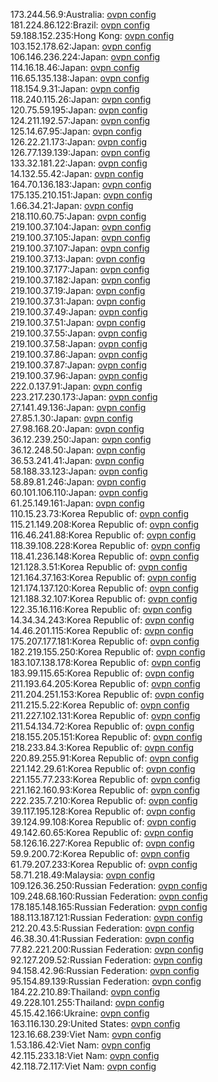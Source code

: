173.244.56.9:Australia: [ovpn config](vpn/173_244_56_9.ovpn)  
181.224.86.122:Brazil: [ovpn config](vpn/181_224_86_122.ovpn)  
59.188.152.235:Hong Kong: [ovpn config](vpn/59_188_152_235.ovpn)  
103.152.178.62:Japan: [ovpn config](vpn/103_152_178_62.ovpn)  
106.146.236.224:Japan: [ovpn config](vpn/106_146_236_224.ovpn)  
114.16.18.46:Japan: [ovpn config](vpn/114_16_18_46.ovpn)  
116.65.135.138:Japan: [ovpn config](vpn/116_65_135_138.ovpn)  
118.154.9.31:Japan: [ovpn config](vpn/118_154_9_31.ovpn)  
118.240.115.26:Japan: [ovpn config](vpn/118_240_115_26.ovpn)  
120.75.59.195:Japan: [ovpn config](vpn/120_75_59_195.ovpn)  
124.211.192.57:Japan: [ovpn config](vpn/124_211_192_57.ovpn)  
125.14.67.95:Japan: [ovpn config](vpn/125_14_67_95.ovpn)  
126.22.21.173:Japan: [ovpn config](vpn/126_22_21_173.ovpn)  
126.77.139.139:Japan: [ovpn config](vpn/126_77_139_139.ovpn)  
133.32.181.22:Japan: [ovpn config](vpn/133_32_181_22.ovpn)  
14.132.55.42:Japan: [ovpn config](vpn/14_132_55_42.ovpn)  
164.70.136.183:Japan: [ovpn config](vpn/164_70_136_183.ovpn)  
175.135.210.151:Japan: [ovpn config](vpn/175_135_210_151.ovpn)  
1.66.34.21:Japan: [ovpn config](vpn/1_66_34_21.ovpn)  
218.110.60.75:Japan: [ovpn config](vpn/218_110_60_75.ovpn)  
219.100.37.104:Japan: [ovpn config](vpn/219_100_37_104.ovpn)  
219.100.37.105:Japan: [ovpn config](vpn/219_100_37_105.ovpn)  
219.100.37.107:Japan: [ovpn config](vpn/219_100_37_107.ovpn)  
219.100.37.13:Japan: [ovpn config](vpn/219_100_37_13.ovpn)  
219.100.37.177:Japan: [ovpn config](vpn/219_100_37_177.ovpn)  
219.100.37.182:Japan: [ovpn config](vpn/219_100_37_182.ovpn)  
219.100.37.19:Japan: [ovpn config](vpn/219_100_37_19.ovpn)  
219.100.37.31:Japan: [ovpn config](vpn/219_100_37_31.ovpn)  
219.100.37.49:Japan: [ovpn config](vpn/219_100_37_49.ovpn)  
219.100.37.51:Japan: [ovpn config](vpn/219_100_37_51.ovpn)  
219.100.37.55:Japan: [ovpn config](vpn/219_100_37_55.ovpn)  
219.100.37.58:Japan: [ovpn config](vpn/219_100_37_58.ovpn)  
219.100.37.86:Japan: [ovpn config](vpn/219_100_37_86.ovpn)  
219.100.37.87:Japan: [ovpn config](vpn/219_100_37_87.ovpn)  
219.100.37.96:Japan: [ovpn config](vpn/219_100_37_96.ovpn)  
222.0.137.91:Japan: [ovpn config](vpn/222_0_137_91.ovpn)  
223.217.230.173:Japan: [ovpn config](vpn/223_217_230_173.ovpn)  
27.141.49.136:Japan: [ovpn config](vpn/27_141_49_136.ovpn)  
27.85.1.30:Japan: [ovpn config](vpn/27_85_1_30.ovpn)  
27.98.168.20:Japan: [ovpn config](vpn/27_98_168_20.ovpn)  
36.12.239.250:Japan: [ovpn config](vpn/36_12_239_250.ovpn)  
36.12.248.50:Japan: [ovpn config](vpn/36_12_248_50.ovpn)  
36.53.241.41:Japan: [ovpn config](vpn/36_53_241_41.ovpn)  
58.188.33.123:Japan: [ovpn config](vpn/58_188_33_123.ovpn)  
58.89.81.246:Japan: [ovpn config](vpn/58_89_81_246.ovpn)  
60.101.106.110:Japan: [ovpn config](vpn/60_101_106_110.ovpn)  
61.25.149.161:Japan: [ovpn config](vpn/61_25_149_161.ovpn)  
110.15.23.73:Korea Republic of: [ovpn config](vpn/110_15_23_73.ovpn)  
115.21.149.208:Korea Republic of: [ovpn config](vpn/115_21_149_208.ovpn)  
116.46.241.88:Korea Republic of: [ovpn config](vpn/116_46_241_88.ovpn)  
118.39.108.228:Korea Republic of: [ovpn config](vpn/118_39_108_228.ovpn)  
118.41.236.148:Korea Republic of: [ovpn config](vpn/118_41_236_148.ovpn)  
121.128.3.51:Korea Republic of: [ovpn config](vpn/121_128_3_51.ovpn)  
121.164.37.163:Korea Republic of: [ovpn config](vpn/121_164_37_163.ovpn)  
121.174.137.120:Korea Republic of: [ovpn config](vpn/121_174_137_120.ovpn)  
121.188.32.107:Korea Republic of: [ovpn config](vpn/121_188_32_107.ovpn)  
122.35.16.116:Korea Republic of: [ovpn config](vpn/122_35_16_116.ovpn)  
14.34.34.243:Korea Republic of: [ovpn config](vpn/14_34_34_243.ovpn)  
14.46.201.115:Korea Republic of: [ovpn config](vpn/14_46_201_115.ovpn)  
175.207.177.181:Korea Republic of: [ovpn config](vpn/175_207_177_181.ovpn)  
182.219.155.250:Korea Republic of: [ovpn config](vpn/182_219_155_250.ovpn)  
183.107.138.178:Korea Republic of: [ovpn config](vpn/183_107_138_178.ovpn)  
183.99.115.65:Korea Republic of: [ovpn config](vpn/183_99_115_65.ovpn)  
211.193.64.205:Korea Republic of: [ovpn config](vpn/211_193_64_205.ovpn)  
211.204.251.153:Korea Republic of: [ovpn config](vpn/211_204_251_153.ovpn)  
211.215.5.22:Korea Republic of: [ovpn config](vpn/211_215_5_22.ovpn)  
211.227.102.131:Korea Republic of: [ovpn config](vpn/211_227_102_131.ovpn)  
211.54.134.72:Korea Republic of: [ovpn config](vpn/211_54_134_72.ovpn)  
218.155.205.151:Korea Republic of: [ovpn config](vpn/218_155_205_151.ovpn)  
218.233.84.3:Korea Republic of: [ovpn config](vpn/218_233_84_3.ovpn)  
220.89.255.91:Korea Republic of: [ovpn config](vpn/220_89_255_91.ovpn)  
221.142.29.61:Korea Republic of: [ovpn config](vpn/221_142_29_61.ovpn)  
221.155.77.233:Korea Republic of: [ovpn config](vpn/221_155_77_233.ovpn)  
221.162.160.93:Korea Republic of: [ovpn config](vpn/221_162_160_93.ovpn)  
222.235.7.210:Korea Republic of: [ovpn config](vpn/222_235_7_210.ovpn)  
39.117.195.128:Korea Republic of: [ovpn config](vpn/39_117_195_128.ovpn)  
39.124.99.108:Korea Republic of: [ovpn config](vpn/39_124_99_108.ovpn)  
49.142.60.65:Korea Republic of: [ovpn config](vpn/49_142_60_65.ovpn)  
58.126.16.227:Korea Republic of: [ovpn config](vpn/58_126_16_227.ovpn)  
59.9.200.72:Korea Republic of: [ovpn config](vpn/59_9_200_72.ovpn)  
61.79.207.233:Korea Republic of: [ovpn config](vpn/61_79_207_233.ovpn)  
58.71.218.49:Malaysia: [ovpn config](vpn/58_71_218_49.ovpn)  
109.126.36.250:Russian Federation: [ovpn config](vpn/109_126_36_250.ovpn)  
109.248.68.160:Russian Federation: [ovpn config](vpn/109_248_68_160.ovpn)  
178.185.148.165:Russian Federation: [ovpn config](vpn/178_185_148_165.ovpn)  
188.113.187.121:Russian Federation: [ovpn config](vpn/188_113_187_121.ovpn)  
212.20.43.5:Russian Federation: [ovpn config](vpn/212_20_43_5.ovpn)  
46.38.30.41:Russian Federation: [ovpn config](vpn/46_38_30_41.ovpn)  
77.82.221.200:Russian Federation: [ovpn config](vpn/77_82_221_200.ovpn)  
92.127.209.52:Russian Federation: [ovpn config](vpn/92_127_209_52.ovpn)  
94.158.42.96:Russian Federation: [ovpn config](vpn/94_158_42_96.ovpn)  
95.154.89.139:Russian Federation: [ovpn config](vpn/95_154_89_139.ovpn)  
184.22.210.89:Thailand: [ovpn config](vpn/184_22_210_89.ovpn)  
49.228.101.255:Thailand: [ovpn config](vpn/49_228_101_255.ovpn)  
45.15.42.166:Ukraine: [ovpn config](vpn/45_15_42_166.ovpn)  
163.116.130.29:United States: [ovpn config](vpn/163_116_130_29.ovpn)  
123.16.68.239:Viet Nam: [ovpn config](vpn/123_16_68_239.ovpn)  
1.53.186.42:Viet Nam: [ovpn config](vpn/1_53_186_42.ovpn)  
42.115.233.18:Viet Nam: [ovpn config](vpn/42_115_233_18.ovpn)  
42.118.72.117:Viet Nam: [ovpn config](vpn/42_118_72_117.ovpn)  
